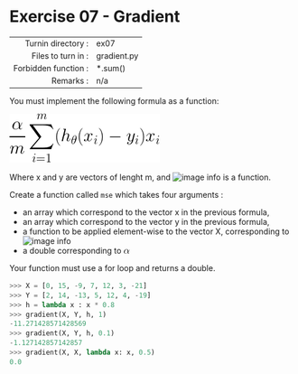 # Exercise 07 - Gradient

|                         |                    |
| -----------------------:| ------------------ |
|   Turnin directory :    |  ex07              |
|   Files to turn in :    |  gradient.py       |
|   Forbidden function :  |  *.sum()           |
|   Remarks :             |  n/a               |

You must implement the following formula as a function:  
  
![image info](../assets/gradient.png)

Where x and y are vectors of lenght m, and ![image info](.../assets/hth.png) is a function.

Create a function called `mse` which takes four arguments : 
  - an array which correspond to the vector x in the previous formula,
  - an array which correspond to the vector y in the previous formula,
  - a function to be applied element-wise to the vector X, corresponding to ![image info](.../assets/hth.png)
  - a double corresponding to ![image info](../assets/alpha.png)
  
Your function must use a for loop and returns a double.

```python
>>> X = [0, 15, -9, 7, 12, 3, -21]
>>> Y = [2, 14, -13, 5, 12, 4, -19]
>>> h = lambda x : x * 0.8
>>> gradient(X, Y, h, 1)
-11.271428571428569
>>> gradient(X, Y, h, 0.1)
-1.127142857142857
>>> gradient(X, X, lambda x: x, 0.5)
0.0
```

